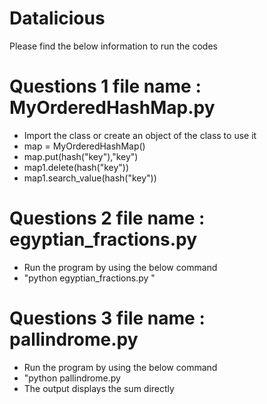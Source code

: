 # Datalicious

Please find the below information to run the codes

# Questions 1 file name : MyOrderedHashMap.py

  - Import the class or create an object of the class to use it
  - map = MyOrderedHashMap()
  - map.put(hash("key"),"key")
  - map1.delete(hash("key"))
  - map1.search_value(hash("key"))
  
# Questions 2 file name : egyptian_fractions.py
  - Run the program by using the below command
  - "python egyptian_fractions.py <numerator> <denominator>"

# Questions 3 file name : pallindrome.py
  - Run the program by using the below command
  - "python pallindrome.py
  - The output displays the sum directly
